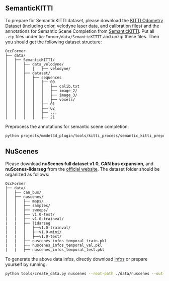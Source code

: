 ## SemanticKITTI

To prepare for SemanticKITTI dataset, please download the [KITTI Odometry Dataset](https://www.cvlibs.net/datasets/kitti/eval_odometry.php) (including color, velodyne laser data, and calibration files) and the annotations for Semantic Scene Completion from [SemanticKITTI](http://www.semantic-kitti.org/dataset.html#download). Put all `.zip` files under `OccFormer/data/SemanticKITTI` and unzip these files. Then you should get the following dataset structure:
```
OccFormer
├── data/
│   ├── SemanticKITTI/
│   │   ├── data_velodyne/
│   │   │   │   ├── velodyne/
│   │   ├── dataset/
│   │   │   ├── sequences
│   │   │   │   ├── 00
│   │   │   │   │   ├── calib.txt
│   │   │   │   │   ├── image_2/
│   │   │   │   │   ├── image_3/
│   │   │   │   │   ├── voxels/
│   │   │   │   ├── 01
│   │   │   │   ├── 02
│   │   │   │   ├── ...
│   │   │   │   ├── 21
```

Preprocess the annotations for semantic scene completion:
```bash
python projects/mmdet3d_plugin/tools/kitti_process/semantic_kitti_preprocess.py --kitti_root data/SemanticKITTI --kitti_preprocess_root data/SemanticKITTI --data_info_path projects/mmdet3d_plugin/tools/kitti_process/semantic-kitti.yaml
```

## NuScenes
Please download **nuScenes full dataset v1.0**, **CAN bus expansion**, and **nuScenes-lidarseg** from the [official website](https://www.nuscenes.org/download). The dataset folder should be organized as follows:
```
OccFormer
├── data/
│   ├── can_bus/
│   ├── nuscenes/
│   │   ├── maps/
│   │   ├── samples/
│   │   ├── sweeps/
│   │   ├── v1.0-test/
|   |   ├── v1.0-trainval/
|   |   ├── lidarseg
|   |   │   ├──v1.0-trainval/
|   |   │   ├──v1.0-mini/
|   |   │   ├──v1.0-test/
|   |   ├── nuscenes_infos_temporal_train.pkl
|   |   ├── nuscenes_infos_temporal_val.pkl
|   |   ├── nuscenes_infos_temporal_test.pkl
```

To generate the above data infos, directly download [infos](https://github.com/zhangyp15/OccFormer/releases/tag/data_infos) or prepare yourself by running:
```bash
python tools/create_data.py nuscenes --root-path ./data/nuscenes --out-dir ./data --extra-tag nuscenes --version v1.0 --canbus ./data
```

